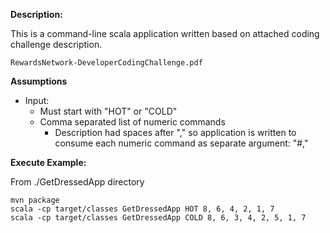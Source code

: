 **Description:**

This is a command-line scala application written based on attached coding challenge description.

    RewardsNetwork-DeveloperCodingChallenge.pdf

**Assumptions**

* Input:
    * Must start with "HOT" or "COLD"
    * Comma separated list of numeric commands
        * Description had spaces after "," so application is written to consume each numeric command as separate argument: "#,"

**Execute Example:**

From ./GetDressedApp directory

    mvn package
    scala -cp target/classes GetDressedApp HOT 8, 6, 4, 2, 1, 7
    scala -cp target/classes GetDressedApp COLD 8, 6, 3, 4, 2, 5, 1, 7
   